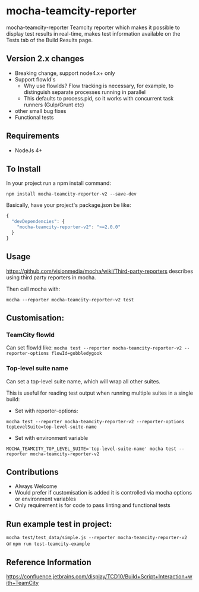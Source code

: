 # mocha-teamcity-reporter #

mocha-teamcity-reporter Teamcity reporter which makes it possible to display test results in real-time, makes test information 
available on the Tests tab of the Build Results page.

## Version 2.x changes
* Breaking change, support node4.x+ only 
* Support flowId's
    * Why use flowIds? Flow tracking is necessary, for example, to distinguish separate processes running in parallel
    * This defaults to process.pid, so it works with concurrent task runners (Gulp/Grunt etc)
* other small bug fixes
* Functional tests

## Requirements
* NodeJs 4+

## To Install

In your project run a npm install command:

``` npm install mocha-teamcity-reporter-v2 --save-dev ```

Basically, have your project's package.json be like:

``` js
{
  "devDependencies": {
    "mocha-teamcity-reporter-v2": ">=2.0.0"
  }
}
```

## Usage

https://github.com/visionmedia/mocha/wiki/Third-party-reporters describes using third party reporters in mocha.

Then call mocha with:

`mocha --reporter mocha-teamcity-reporter-v2 test`

## Customisation:

### TeamCity flowId

Can set flowId like:
`mocha test --reporter mocha-teamcity-reporter-v2 --reporter-options flowId=gobbledygook`

### Top-level suite name

Can set a top-level suite name, which will wrap all other suites.

This is useful for reading test output when running multiple suites in a single build:

* Set with reporter-options:

`mocha test --reporter mocha-teamcity-reporter-v2 --reporter-options topLevelSuite=top-level-suite-name`

* Set with environment variable

`MOCHA_TEAMCITY_TOP_LEVEL_SUITE='top-level-suite-name' mocha test --reporter mocha-teamcity-reporter-v2`

## Contributions
* Always Welcome
* Would prefer if customisation is added it is controlled via mocha options or environment variables
* Only requirement is for code to pass linting and functional tests

## Run example test in project:
`mocha test/test_data/simple.js --reporter mocha-teamcity-reporter-v2` or `npm run test-teamcity-example`

## Reference Information
https://confluence.jetbrains.com/display/TCD10/Build+Script+Interaction+with+TeamCity
